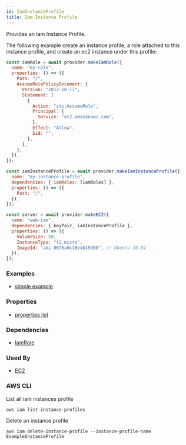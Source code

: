 ```yaml
---
id: IamInstanceProfile
title: Iam Instance Profile
---
```


Provides an Iam Instance Profile.

The following example create an instance profile, a role attached to this instance profile, and create an ec2 instance under this profile:

```js
const iamRole = await provider.makeIamRole({
  name: "my-role",
  properties: () => ({
    Path: "/",
    AssumeRolePolicyDocument: {
      Version: "2012-10-17",
      Statement: [
        {
          Action: "sts:AssumeRole",
          Principal: {
            Service: "ec2.amazonaws.com",
          },
          Effect: "Allow",
          Sid: "",
        },
      ],
    },
  }),
});

const iamInstanceProfile = await provider.makeIamInstanceProfile({
  name: "my-instance-profile",
  dependencies: { iamRoles: [iamRoles] },
  properties: () => ({
    Path: "/",
  }),
});

const server = await provider.makeEC2({
  name: "web-iam",
  dependencies: { keyPair, iamInstanceProfile },
  properties: () => ({
    VolumeSize: 50,
    InstanceType: "t2.micro",
    ImageId: "ami-00f6a0c18edb19300", // Ubuntu 18.04
  }),
});
```

### Examples

- [simple example](https://github.com/grucloud/grucloud/blob/main/examples/aws/iam/iac.js)

### Properties

- [properties list](https://docs.aws.amazon.com/AWSJavaScriptSDK/latest/AWS/IAM.html#createInstanceProfile-property)

### Dependencies

- [IamRole](./IamRole)

### Used By

- [EC2](../EC2/EC2)

### AWS CLI

List all iam instances profile

```
aws iam list-instance-profiles

```

Delete an instance profile

```
aws iam delete-instance-profile --instance-profile-name ExampleInstanceProfile
```
